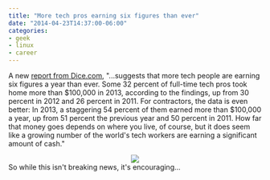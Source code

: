 ```yaml
---
title: "More tech pros earning six figures than ever"
date: "2014-04-23T14:37:00-06:00"
categories:
- geek
- linux
- career 
---
```

A new <a href="http://news.dice.com/2014/04/21/tech-pros-earning-six-figures-ever/">report from Dice.com</a>, "...suggests that more tech people are earning
six figures a year than ever. Some 32 percent of full-time tech pros
took home more than $100,000 in 2013, according to the findings, up
from 30 percent in 2012 and 26 percent in 2011. For contractors, the
data is even better: In 2013, a staggering 54 percent of them earned
more than $100,000 a year, up from 51 percent the previous year and 50
percent in 2011. How far that money goes depends on where you live, of
course, but it does seem like a growing number of the world's tech
workers are earning a significant amount of cash."
<div align="center"><img src="/2014/Tech-Pros-Earning-6-Figures-Chart.png" border="0"></div>
<!--more-->
So while this isn't breaking news, it's encouraging...
